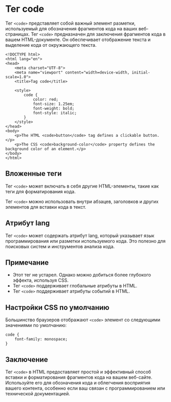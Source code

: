 # Тег code

Тег ``<code>`` представляет собой важный элемент разметки, используемый для обозначения фрагментов кода на ваших веб-страницах. Тег ``<code>`` предназначен для заключения фрагментов кода в вашем HTML-документе. Он обеспечивает отображение текста и выделение кода от окружающего текста.

```
<!DOCTYPE html>
<html lang="en">
<head>
    <meta charset="UTF-8">
    <meta name="viewport" content="width=device-width, initial-scale=1.0">
    <title>Tag code</title>
    
    <style>
        code {
            color: red;
            font-size: 1.25em;
            font-weight: bold;
            font-style: italic;
        }
    </style>
</head>
<body>
    <p>The HTML <code>button</code> tag defines a clickable button.</p>
    <p>The CSS <code>background-color</code> property defines the background color of an element.</p>
</body>
</html>
```

## Вложенные теги

Тег ``<code>`` может включать в себя другие HTML-элементы, такие как теги для форматирования кода.

Тег ``<code>`` можно использовать внутри абзацев, заголовков и других элементов для вставки кода в текст.

## Атрибут lang

Тег ``<code>`` может содержать атрибут lang, который указывает язык программирования или разметки используемого кода. Это полезно для поисковых систем и инструментов анализа кода.

## Примечание

- Этот тег не устарел. Однако можно добиться более глубокого эффекта, используя CSS.
- Тег ``<code>`` поддерживает глобальные атрибуты в HTML.
- Тег ``<code>`` поддерживает атрибуты событий в HTML.

## Настройки CSS по умолчанию

Большинство браузеров отображают ``<code>`` элемент со следующими значениями по умолчанию:

```
code {
    font-family: monospace;
}
```

## Заключение

Тег ``<code>`` в HTML предоставляет простой и эффективный способ вставки и форматирования фрагментов кода на вашем веб-сайте. Используйте его для обозначения кода и облегчения восприятия вашего контента, особенно если ваш связан с программированием или технической документацией.